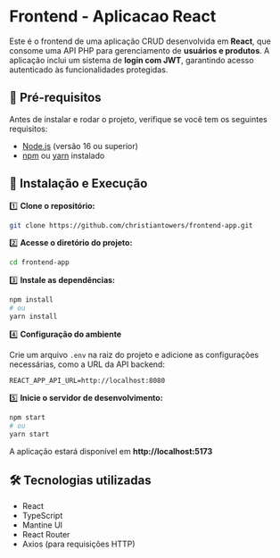 # Frontend - Aplicacao React

Este é o frontend de uma aplicação CRUD desenvolvida em **React**, que consome uma API PHP para gerenciamento de **usuários e produtos**. A aplicação inclui um sistema de **login com JWT**, garantindo acesso autenticado às funcionalidades protegidas.

## 📌 **Pré-requisitos**

Antes de instalar e rodar o projeto, verifique se você tem os seguintes requisitos:

- [Node.js](https://nodejs.org/) (versão 16 ou superior)
- [npm](https://www.npmjs.com/) ou [yarn](https://yarnpkg.com/) instalado

## 🚀 **Instalação e Execução**

1️⃣ **Clone o repositório:**

```bash
git clone https://github.com/christiantowers/frontend-app.git
```

2️⃣ **Acesse o diretório do projeto:**

```bash
cd frontend-app
```

3️⃣ **Instale as dependências:**

```bash
npm install
# ou
yarn install
```

4️⃣ **Configuração do ambiente**

Crie um arquivo `.env` na raiz do projeto e adicione as configurações necessárias, como a URL da API backend:

```
REACT_APP_API_URL=http://localhost:8080
```

5️⃣ **Inicie o servidor de desenvolvimento:**

```bash
npm start
# ou
yarn start
```

A aplicação estará disponível em **http://localhost:5173**

## 🛠 **Tecnologias utilizadas**

- React
- TypeScript
- Mantine UI
- React Router
- Axios (para requisições HTTP)
